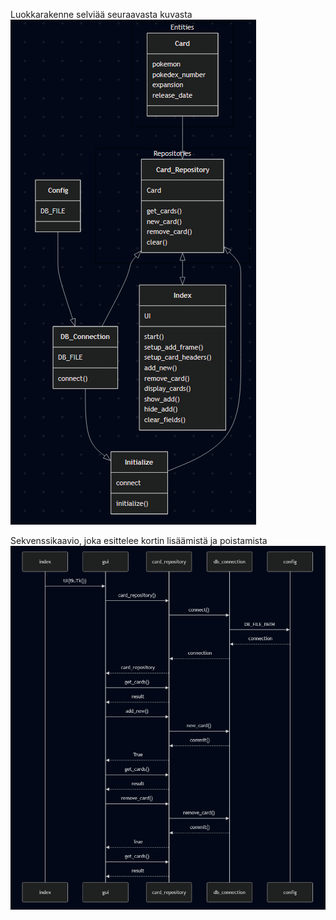 Luokkarakenne selviää seuraavasta kuvasta  
![Luokkarakenne](./kuvat/Class_Diagram.PNG)  
  
Sekvenssikaavio, joka esittelee kortin lisäämistä ja poistamista  
![Sekvenssikaavio](./kuvat/SequenceDiagram.PNG)